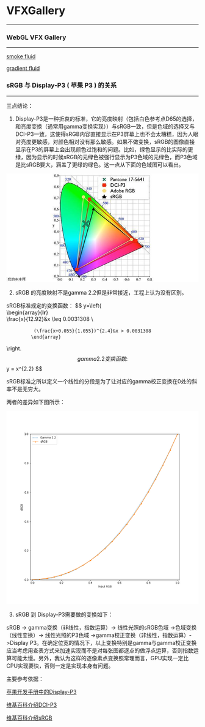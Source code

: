 # VFXGallery
***

### WebGL VFX Gallery

---

[smoke fluid](./sf.html)

[gradient fluid](./gf.html)

### sRGB 与 Display-P3 ( 苹果 P3 ) 的关系

---

三点结论：

1.  Display-P3是一种折衷的标准，它的亮度映射（包括白色参考点D65的选择，和亮度变换（通常用gamma变换实现））与sRGB一致，但是色域的选择又与DCI-P3一致，这使得sRGB内容直接显示在P3屏幕上也不会太糟糕，因为人眼对亮度更敏感，对颜色相对没有那么敏感。如果不做变换，sRGB的图像直接显示在P3的屏幕上会出现颜色过饱和的问题。比如，绿色显示的比实际的更绿，因为显示的时候sRGB的元绿色被强行显示为P3色域的元绿色，而P3色域是比sRGB要大，涵盖了更绿的绿色。这一点从下面的色域图可以看出。

![colorspace](./colorspace.jpg)

2. sRGB 的亮度映射不是gamma 2.2但是非常接近，工程上认为没有区别。

sRGB标准规定的变换函数：
$$
y=\left\{  
             \begin{array}{**lr**}  
              \frac{x}{12.92}&x \leq 0.0031308  \\  
             
              (\frac{x+0.055}{1.055})^{2.4}&x > 0.0031308    
             \end{array}  
\right.
$$
gamma 2.2 变换函数:
$$
y = x^{2.2}
$$

sRGB标准之所以定义一个线性的分段是为了让对应的gamma校正变换在0处的斜率不是无穷大。

两者的差异如下图所示：

![gamma](./gamma.png)

3. sRGB 到 Display-P3需要做的变换如下：

sRGB -> gamma变换（非线性，指数运算）-> 线性光照的sRGB色域 ->色域变换（线性变换）-> 线性光照的P3色域  ->gamma校正变换（非线性，指数运算）->Display P3。在确定位宽的情况下，以上变换特别是gamma与gamma校正变换应当考虑用查表方式来加速实现而不是对每张图都逐点的做浮点运算，否则指数运算可能太慢。另外，我认为这样的逐像素点变换照常理而言，GPU实现一定比CPU实现要快，否则一定是实现本身有问题。



主要参考依据：

[苹果开发手册中的Display-P3](https://developer.apple.com/documentation/coregraphics/cgcolorspace/1408916-displayp3)

[维基百科介绍DCI-P3](https://en.wikipedia.org/wiki/DCI-P3)

[维基百科介绍sRGB](https://en.wikipedia.org/wiki/SRGB)









